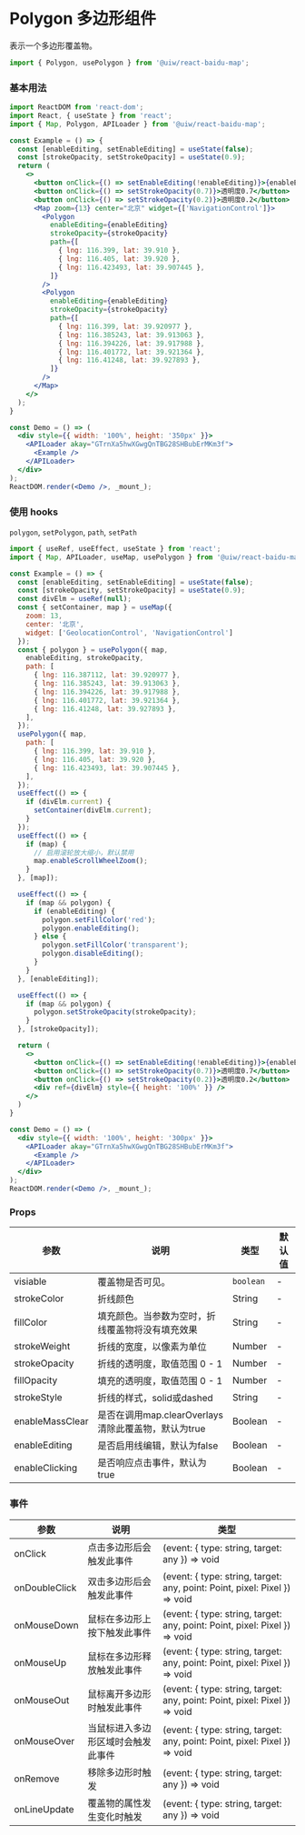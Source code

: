 Polygon 多边形组件
===

表示一个多边形覆盖物。

```jsx
import { Polygon, usePolygon } from '@uiw/react-baidu-map';
```

### 基本用法

<!--rehype:bgWhite=true&codeSandbox=true&codePen=true-->
```jsx
import ReactDOM from 'react-dom';
import React, { useState } from 'react';
import { Map, Polygon, APILoader } from '@uiw/react-baidu-map';

const Example = () => {
  const [enableEditing, setEnableEditing] = useState(false);
  const [strokeOpacity, setStrokeOpacity] = useState(0.9);
  return (
    <>
      <button onClick={() => setEnableEditing(!enableEditing)}>{enableEditing ? '取消编辑' : '编辑'}</button>
      <button onClick={() => setStrokeOpacity(0.7)}>透明度0.7</button>
      <button onClick={() => setStrokeOpacity(0.2)}>透明度0.2</button>
      <Map zoom={13} center="北京" widget={['NavigationControl']}>
        <Polygon
          enableEditing={enableEditing}
          strokeOpacity={strokeOpacity}
          path={[
            { lng: 116.399, lat: 39.910 },
            { lng: 116.405, lat: 39.920 },
            { lng: 116.423493, lat: 39.907445 },
          ]}
        />
        <Polygon
          enableEditing={enableEditing}
          strokeOpacity={strokeOpacity}
          path={[
            { lng: 116.399, lat: 39.920977 },
            { lng: 116.385243, lat: 39.913063 },
            { lng: 116.394226, lat: 39.917988 },
            { lng: 116.401772, lat: 39.921364 },
            { lng: 116.41248, lat: 39.927893 },
          ]}
        />
      </Map>
    </>
  );
}

const Demo = () => (
  <div style={{ width: '100%', height: '350px' }}>
    <APILoader akay="GTrnXa5hwXGwgQnTBG28SHBubErMKm3f">
      <Example />
    </APILoader>
  </div>
);
ReactDOM.render(<Demo />, _mount_);
```

### 使用 hooks

`polygon`, `setPolygon`, `path`, `setPath`

<!--rehype:bgWhite=true&codeSandbox=true&codePen=true-->
```jsx
import { useRef, useEffect, useState } from 'react';
import { Map, APILoader, useMap, usePolygon } from '@uiw/react-baidu-map';

const Example = () => {
  const [enableEditing, setEnableEditing] = useState(false);
  const [strokeOpacity, setStrokeOpacity] = useState(0.9);
  const divElm = useRef(null);
  const { setContainer, map } = useMap({
    zoom: 13,
    center: '北京',
    widget: ['GeolocationControl', 'NavigationControl']
  });
  const { polygon } = usePolygon({ map,
    enableEditing, strokeOpacity,
    path: [
      { lng: 116.387112, lat: 39.920977 },
      { lng: 116.385243, lat: 39.913063 },
      { lng: 116.394226, lat: 39.917988 },
      { lng: 116.401772, lat: 39.921364 },
      { lng: 116.41248, lat: 39.927893 },
    ],
  });
  usePolygon({ map,
    path: [
      { lng: 116.399, lat: 39.910 },
      { lng: 116.405, lat: 39.920 },
      { lng: 116.423493, lat: 39.907445 },
    ],
  });
  useEffect(() => {
    if (divElm.current) {
      setContainer(divElm.current);
    }
  });
  useEffect(() => {
    if (map) {
      // 启用滚轮放大缩小，默认禁用
      map.enableScrollWheelZoom();
    }
  }, [map]);

  useEffect(() => {
    if (map && polygon) {
      if (enableEditing) {
        polygon.setFillColor('red');
        polygon.enableEditing();
      } else {
        polygon.setFillColor('transparent');
        polygon.disableEditing();
      }
    }
  }, [enableEditing]);

  useEffect(() => {
    if (map && polygon) {
      polygon.setStrokeOpacity(strokeOpacity);
    }
  }, [strokeOpacity]);

  return (
    <>
      <button onClick={() => setEnableEditing(!enableEditing)}>{enableEditing ? '取消编辑' : '编辑'}</button>
      <button onClick={() => setStrokeOpacity(0.7)}>透明度0.7</button>
      <button onClick={() => setStrokeOpacity(0.2)}>透明度0.2</button>
      <div ref={divElm} style={{ height: '100%' }} />
    </>
  )
}

const Demo = () => (
  <div style={{ width: '100%', height: '300px' }}>
    <APILoader akay="GTrnXa5hwXGwgQnTBG28SHBubErMKm3f">
      <Example />
    </APILoader>
  </div>
);
ReactDOM.render(<Demo />, _mount_);
```

### Props

| 参数 | 说明 | 类型 | 默认值 |
| ----- | ----- | ----- | ----- |
| visiable | 覆盖物是否可见。 | `boolean` | - |
| strokeColor |  折线颜色 | String | - |
| fillColor |  填充颜色。当参数为空时，折线覆盖物将没有填充效果 | String | - |
| strokeWeight |  折线的宽度，以像素为单位 | Number | - |
| strokeOpacity |  折线的透明度，取值范围 0 - 1 | Number | - |
| fillOpacity |  填充的透明度，取值范围 0 - 1 | Number | - |
| strokeStyle |  折线的样式，solid或dashed | String | - |
| enableMassClear |  是否在调用map.clearOverlays清除此覆盖物，默认为true | Boolean | - |
| enableEditing |  是否启用线编辑，默认为false | Boolean | - |
| enableClicking |  是否响应点击事件，默认为true | Boolean | - |

### 事件

| 参数 | 说明 | 类型 |
| ----- | ----- | ----- |
| onClick | 点击多边形后会触发此事件 | (event: { type: string, target: any }) => void |
| onDoubleClick | 双击多边形后会触发此事件 | (event: { type: string, target: any, point: Point, pixel: Pixel }) => void |
| onMouseDown | 鼠标在多边形上按下触发此事件 | (event: { type: string, target: any, point: Point, pixel: Pixel }) => void |
| onMouseUp | 鼠标在多边形释放触发此事件 | (event: { type: string, target: any, point: Point, pixel: Pixel }) => void |
| onMouseOut | 鼠标离开多边形时触发此事件 | (event: { type: string, target: any, point: Point, pixel: Pixel }) => void |
| onMouseOver | 当鼠标进入多边形区域时会触发此事件 | (event: { type: string, target: any, point: Point, pixel: Pixel }) => void |
| onRemove | 移除多边形时触发 | (event: { type: string, target: any }) => void |
| onLineUpdate | 覆盖物的属性发生变化时触发 | (event: { type: string, target: any }) => void |
